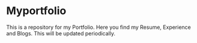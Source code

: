 # Myportfolio
This is a repository for my Portfolio. Here you find my Resume, Experience and Blogs. This will be updated periodically. 

